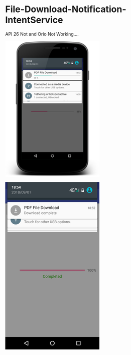 # File-Download-Notification-IntentService
  
 API 26 Not and  Orio Not Working....

<img src="https://raw.githubusercontent.com/kotlinkarun/File-Download-Notification-IntentService/master/art/pic1.png"
 data-canonical-src="#" width="300" height="430" />

 <img src="https://raw.githubusercontent.com/kotlinkarun/File-Download-Notification-IntentService/master/art/pic2.png"
 data-canonical-src="#" width="300" height="530" />
